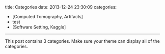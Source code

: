 title: Categories
date: 2013-12-24 23:30:09
categories:

- [Computed Tomography, Artifacts]
- test
- [Software Setting, Kaggle]

---

This post contains 3 categories. Make sure your theme can display all of the categories.